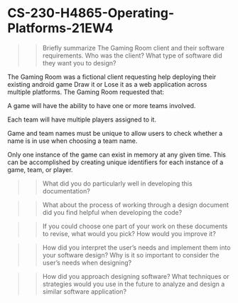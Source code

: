 # CS-230-H4865-Operating-Platforms-21EW4


>>Briefly summarize The Gaming Room client and their software requirements. Who was the client? What type of software did they want you to design?

The Gaming Room was a fictional client requesting help deploying their existing android game Draw it or Lose it as a web application across multiple platforms. The Gaming Room    requested that:

A game will have the ability to have one or more teams involved.

Each team will have multiple players assigned to it.

Game and team names must be unique to allow users to check whether a name is in use when choosing a team name.

Only one instance of the game can exist in memory at any given time. This can be accomplished by creating unique identifiers for each instance of a game, team, or player.

>>What did you do particularly well in developing this documentation?


>>What about the process of working through a design document did you find helpful when developing the code?


>>If you could choose one part of your work on these documents to revise, what would you pick? How would you improve it?


>>How did you interpret the user’s needs and implement them into your software design? Why is it so important to consider the user’s needs when designing?


>>How did you approach designing software? What techniques or strategies would you use in the future to analyze and design a similar software application?
